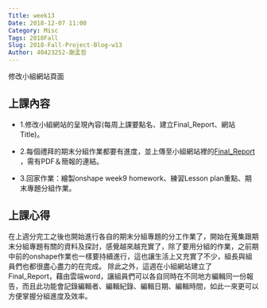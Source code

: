 ```yaml
---
Title: week13
Date: 2018-12-07 11:00
Category: Misc
Tags: 2018Fall
Slug: 2018-Fall-Project-Blog-w13
Author: 40423252-謝孟哲
---
```


修改小組網站頁面

<!-- PELICAN_END_SUMMARY -->

上課內容
----
* 1.修改小組網站的呈現內容(每周上課要點名、建立Final_Report、網站Title)。

* 2.每個禮拜的期末分組作業都要有進度，並上傳至小組網站裡的[Final_Report](https://mdecadp2018.github.io/finalproject-ag1/content/Fianl_Report.html) ，需有PDF＆簡報的連結。

* 3.回家作業：繪製onshape week9 homework、練習Lesson plan重點、期末專題分組作業。


上課心得
----
在上週分完工之後也開始進行各自的期末分組專題的分工作業了，開始在蒐集跟期末分組專題有關的資料及探討，感覺越來越充實了，除了要用分組的作業，之前期中前的onshape作業也一樣要持續進行，這也讓生活上又充實了不少，組長與組員們也都很盡心盡力的在完成。
除此之外，這週在小組網站建立了Final_Report，藉由雲端word，讓組員們可以各自同時在不同地方編輯同一份報告，而且此功能會記錄編輯者、編輯紀錄、編輯日期、編輯時間，如此一來更可以方便掌握分組進度及效率。